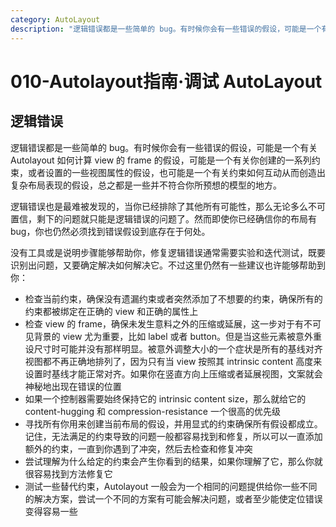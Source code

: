 ```yaml
---
category: AutoLayout
description: "逻辑错误都是一些简单的 bug。有时候你会有一些错误的假设，可能是一个有关 Autolayout 如何计算 view 的 frame 的假设，可能是一个有关你创建的一系列约束，或者设置的一些视图属性的假设，也可能是一个有关约束如何互动从而创造出复杂布局表现的假设，总之都是一些并不符合你所预想的模型的地方。"
---
```


# 010-Autolayout指南·调试 AutoLayout

## 逻辑错误

逻辑错误都是一些简单的 bug。有时候你会有一些错误的假设，可能是一个有关 Autolayout 如何计算 view 的 frame 的假设，可能是一个有关你创建的一系列约束，或者设置的一些视图属性的假设，也可能是一个有关约束如何互动从而创造出复杂布局表现的假设，总之都是一些并不符合你所预想的模型的地方。

逻辑错误也是最难被发现的，当你已经排除了其他所有可能性，那么无论多么不可置信，剩下的问题就只能是逻辑错误的问题了。然而即使你已经确信你的布局有 bug，你也仍然必须找到错误假设到底存在于何处。

没有工具或是说明步骤能够帮助你，修复逻辑错误通常需要实验和迭代测试，既要识别出问题，又要确定解决如何解决它。不过这里仍然有一些建议也许能够帮助到你：

* 检查当前约束，确保没有遗漏约束或者突然添加了不想要的约束，确保所有的约束都被绑定在正确的 view 和正确的属性上
* 检查 view 的 frame，确保未发生意料之外的压缩或延展，这一步对于有不可见背景的 view 尤为重要，比如 label 或者 button。但是当这些元素被意外重设尺寸时可能并没有那样明显。被意外调整大小的一个症状是所有的基线对齐视图都不再正确地排列了，因为只有当 view 按照其 intrinsic content 高度来设置时基线才能正常对齐。如果你在竖直方向上压缩或者延展视图，文案就会神秘地出现在错误的位置
* 如果一个控制器需要始终保持它的 intrinsic content size，那么就给它的 content-hugging 和 compression-resistance 一个很高的优先级
* 寻找所有你用来创建当前布局的假设，并用显式的约束确保所有假设都成立。记住，无法满足的约束导致的问题一般都容易找到和修复，所以可以一直添加额外的约束，一直到你遇到了冲突，然后去检查和修复冲突
* 尝试理解为什么给定的约束会产生你看到的结果，如果你理解了它，那么你就很容易找到方法修复它
* 测试一些替代约束，Autolayout 一般会为一个相同的问题提供给你一些不同的解决方案，尝试一个不同的方案有可能会解决问题，或者至少能使定位错误变得容易一些